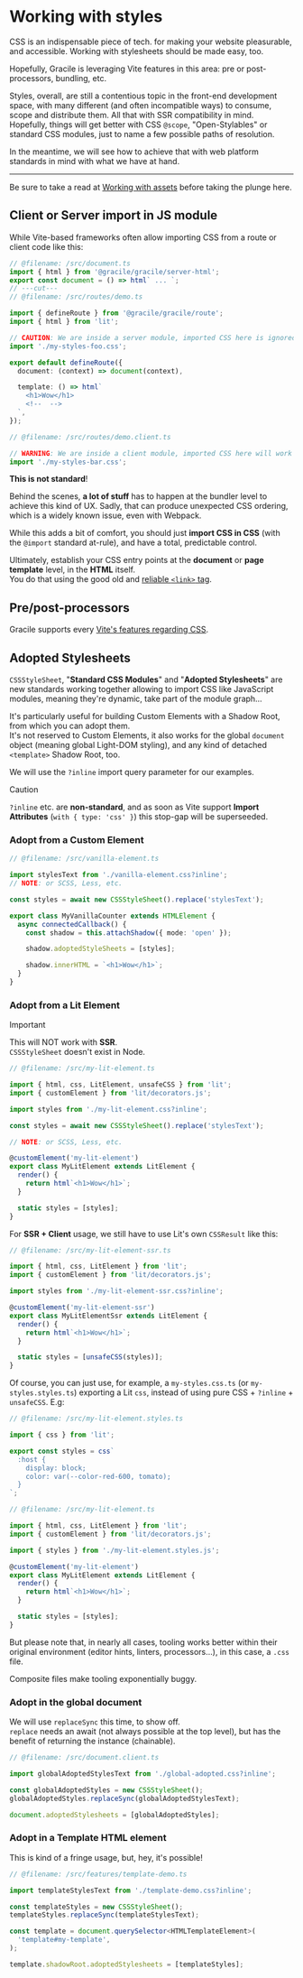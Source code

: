 # Working with styles

CSS is an indispensable piece of tech. for making your website pleasurable, and accessible. Working with stylesheets should be made easy, too.

Hopefully, Gracile is leveraging Vite features in this area: pre or post-processors, bundling, etc.

Styles, overall, are still a contentious topic in the front-end development space, with
many different (and often incompatible ways) to consume, scope and distribute them. All that with SSR compatibility in mind.  
Hopefully, things will get better with CSS `@scope`, "Open-Stylables" or standard
CSS modules, just to name a few possible paths of resolution.

In the meantime, we will see how to achieve that with web platform standards
in mind with what we have at hand.

---

Be sure to take a read at [Working with assets](/docs/learn/usage/working-with-assets/) before taking the plunge here.

## Client or Server import in JS module

While Vite-based frameworks often allow importing CSS from a route or
client code like this:

```ts twoslash
// @filename: /src/document.ts
import { html } from '@gracile/gracile/server-html';
export const document = () => html` ... `;
// ---cut---
// @filename: /src/routes/demo.ts

import { defineRoute } from '@gracile/gracile/route';
import { html } from 'lit';

// CAUTION: We are inside a server module, imported CSS here is ignored!
import './my-styles-foo.css';

export default defineRoute({
  document: (context) => document(context),

  template: () => html`
    <h1>Wow</h1>
    <!--  -->
  `,
});

// @filename: /src/routes/demo.client.ts

// WARNING: We are inside a client module, imported CSS here will work but is not recommended!
import './my-styles-bar.css';
```

**This is not standard**!

Behind the scenes, **a lot of stuff** has to happen at the bundler level to achieve this kind of UX. Sadly, that can produce unexpected CSS ordering, which
is a widely known issue, even with Webpack.

While this adds a bit of comfort, you should just **import CSS in CSS** (with the `@import` standard at-rule), and have a total, predictable control.

Ultimately, establish your CSS entry points at the **document** or **page template** level, in the **HTML** itself.  
You do that using the good old and [reliable `<link>` tag](/docs/learn/usage/working-with-assets/#doc_1-globally-at-the-document-level).

## Pre/post-processors

Gracile supports every [Vite's features regarding CSS](https://vitejs.dev/guide/features#css).

## Adopted Stylesheets

`CSSStyleSheet`, "**Standard CSS Modules**" and "**Adopted Stylesheets**" are new standards working together allowing to import CSS like JavaScript modules, meaning they're dynamic, take part of the module graph…

It's particularly useful for building Custom Elements with a Shadow Root, from which you can adopt them.  
It's not reserved to Custom Elements, it also works for the global `document` object (meaning global Light-DOM styling), and any kind of detached `<template>` Shadow Root, too.

We will use the `?inline` import query parameter for our examples.

> [!CAUTION]  
> `?inline` etc. are **non-standard**, and as soon as Vite support
> **Import Attributes** (`with { type: 'css' }`) this stop-gap will be superseeded.

### Adopt from a Custom Element

```ts twoslash
// @filename: /src/vanilla-element.ts

import stylesText from './vanilla-element.css?inline';
// NOTE: or SCSS, Less, etc.

const styles = await new CSSStyleSheet().replace('stylesText');

export class MyVanillaCounter extends HTMLElement {
  async connectedCallback() {
    const shadow = this.attachShadow({ mode: 'open' });

    shadow.adoptedStyleSheets = [styles];

    shadow.innerHTML = `<h1>Wow</h1>`;
  }
}
```

### Adopt from a Lit Element

> [!IMPORTANT]  
> This will NOT work with **SSR**.  
> `CSSStyleSheet` doesn't exist in Node.

```ts twoslash
// @filename: /src/my-lit-element.ts

import { html, css, LitElement, unsafeCSS } from 'lit';
import { customElement } from 'lit/decorators.js';

import styles from './my-lit-element.css?inline';

const styles = await new CSSStyleSheet().replace('stylesText');

// NOTE: or SCSS, Less, etc.

@customElement('my-lit-element')
export class MyLitElement extends LitElement {
  render() {
    return html`<h1>Wow</h1>`;
  }

  static styles = [styles];
}
```

For **SSR + Client** usage, we still have to use Lit's own `CSSResult` like this:

```ts twoslash
// @filename: /src/my-lit-element-ssr.ts

import { html, css, LitElement } from 'lit';
import { customElement } from 'lit/decorators.js';

import styles from './my-lit-element-ssr.css?inline';

@customElement('my-lit-element-ssr')
export class MyLitElementSsr extends LitElement {
  render() {
    return html`<h1>Wow</h1>`;
  }

  static styles = [unsafeCSS(styles)];
}
```

Of course, you can just use, for example, a `my-styles.css.ts` (or `my-styles.styles.ts`) exporting a Lit `css`, instead of using pure CSS + `?inline` + `unsafeCSS`. E.g:

```ts twoslash
// @filename: /src/my-lit-element.styles.ts

import { css } from 'lit';

export const styles = css`
  :host {
    display: block;
    color: var(--color-red-600, tomato);
  }
`;

// @filename: /src/my-lit-element.ts

import { html, css, LitElement } from 'lit';
import { customElement } from 'lit/decorators.js';

import { styles } from './my-lit-element.styles.js';

@customElement('my-lit-element')
export class MyLitElement extends LitElement {
  render() {
    return html`<h1>Wow</h1>`;
  }

  static styles = [styles];
}
```

But please note that, in nearly all cases, tooling works better within their original environment (editor hints, linters, processors…), in this case, a `.css` file.

Composite files make tooling exponentially buggy.

### Adopt in the global document

We will use `replaceSync` this time, to show off.  
`replace` needs an await (not always possible at the top level), but has the benefit of returning the instance (chainable).

```ts twoslash
// @filename: /src/document.client.ts

import globalAdoptedStylesText from './global-adopted.css?inline';

const globalAdoptedStyles = new CSSStyleSheet();
globalAdoptedStyles.replaceSync(globalAdoptedStylesText);

document.adoptedStylesheets = [globalAdoptedStyles];
```

### Adopt in a Template HTML element

This is kind of a fringe usage, but, hey, it's possible!

```ts twoslash
// @filename: /src/features/template-demo.ts

import templateStylesText from './template-demo.css?inline';

const templateStyles = new CSSStyleSheet();
templateStyles.replaceSync(templateStylesText);

const template = document.querySelector<HTMLTemplateElement>(
  'template#my-template',
);

template.shadowRoot.adoptedStylesheets = [templateStyles];
```
